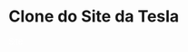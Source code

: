 # Clone do Site da Tesla

<a href="https://www.tesla.com/" target="_blank" style="text-decoration: none; color: white;">Site</a>